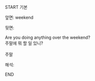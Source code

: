 START
기본

앞면:
weekend


뒷면:
<div>Are you doing anything over the weekend? </div><div>주말에 뭐 할 일 있니?</div><div><br></div><div>주말</div>


해석:
<!--ID: 1746614454955-->
END